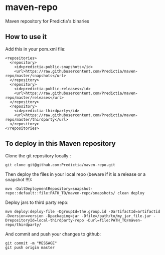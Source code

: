 maven-repo
==========

Maven repository for Predictia's binaries

How to use it
-------------

Add this in your pom.xml file:

    <repositories>
      <repository>
        <id>predictia-public-snapshots</id>
        <url>https://raw.githubusercontent.com/Predictia/maven-repo/master/snapshots</url>
      </repository>
      <repository>
        <id>predictia-public-releases</id>
        <url>https://raw.githubusercontent.com/Predictia/maven-repo/master/releases</url>
      </repository>
      <repository>
        <id>predictia-thirdparty</id>
        <url>https://raw.githubusercontent.com/Predictia/maven-repo/master/thirdparty</url>
      </repository>
    </repositories>


To deploy in this Maven repository
----------------------------------

Clone the git repository locally :

    git clone git@github.com:Predictia/maven-repo.git

Then deploy the files in your local repo (beware if it is a release or a snapshot !!!):

    mvn -DaltDeploymentRepository=snapshot-repo::default::file:PATH_TO/maven-repo/snapshots/ clean deploy

Deploy jars to third party repo:

    mvn deploy:deploy-file -DgroupId=the.group.id -DartifactId=artifactid -Dversion=version -Dpackaging=jar -Dfile=/path/to/my_jar_file.jar -DrepositoryId=local-thirdparty-repo -Durl=file:PATH_TO/maven-repo/thirdparty/

And commit and push your changes to github:

    git commit -m "MESSAGE"
    git push origin master
